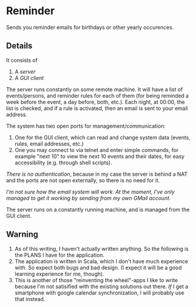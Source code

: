 # Reminder

Sends you reminder emails for birthdays or other yearly occurences.

## Details

It consists of

1. A *server*
2. A *GUI client*

The server runs constantly on some remote machine. It will have a list of events/persons, and reminder rules for each of them (for being reminded a week before the event, a day before, both, etc.). Each night, at 00:00, the list is checked, and if a rule is activated, then an email is sent to your email address.

The system has two open ports for management/communication:

1. One for the GUI client, which can read and change system data (events, rules, email addresses, etc.)
2. One you may connect to via telnet and enter simple commands, for example "next 10" to view the next 10 events and their dates, for easy accessibility (e.g. through shell scripts).

*There is no authentication*, because in my case the server is behind a NAT and the ports are not open externally, so there is no need for it.

*I'm not sure how the email system will work. At the moment, I've only managed to get it working by sending from my own GMail account.*

The server runs on a constantly running machine, and is managed from the GUI client.

## Warning
1. As of this writing, I haven't actually written anything. So the following is the PLANS I have for the application.
2. The application is written in Scala, which I don't have much experience with. So expect both bugs and bad design. (I expect it will be a good learning experience for me, though).
3. This is another of those "reinventing the wheel"-apps I like to write because I'm not satisified with the existing solutions out there. *If* I get a smartphone with google calendar synchronization, I will probably use that instead.
